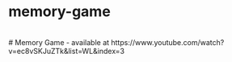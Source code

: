 # memory-game
<br>
# Memory Game - available at https://www.youtube.com/watch?v=ec8vSKJuZTk&list=WL&index=3
